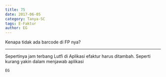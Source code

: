 ```yaml
---
title: 75
date: 2017-06-05
category: Tanya-SC
tags: E-Faktur
author: EG
---
```


Kenapa tidak ada barcode di FP nya?

---

Sepertinya jam terbang Lutfi di Aplikasi efaktur harus ditambah. Seperti kurang yakin dalam menjawab aplikasi

`EG`
